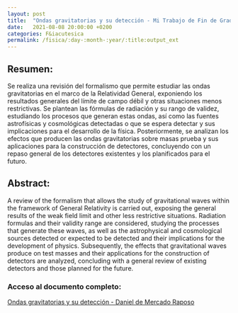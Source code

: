```yaml
---
layout: post
title:  "Ondas gravitatorias y su detección - Mi Trabajo de Fin de Grado (TFG)"
date:   2021-08-08 20:00:00 +0200
categories: F&iacutesica
permalink: /fisica/:day-:month-:year/:title:output_ext
---
```


## Resumen:

Se realiza una revisión del formalismo que permite estudiar las ondas gravitatorias en el marco
de la Relatividad General, exponiendo los resultados generales del límite de campo débil y otras
situaciones menos restrictivas. Se plantean las fórmulas de radiación y su rango de validez, estudiando
los procesos que generan estas ondas, así como las fuentes astrofísicas y cosmológicas detectadas
o que se espera detectar y sus implicaciones para el desarrollo de la física. Posteriormente, se
analizan los efectos que producen las ondas gravitatorias sobre masas prueba y sus aplicaciones
para la construcción de detectores, concluyendo con un repaso general de los detectores existentes
y los planificados para el futuro.

## Abstract:

A review of the formalism that allows the study of gravitational waves within the framework
of General Relativity is carried out, exposing the general results of the weak field limit and other
less restrictive situations. Radiation formulas and their validity range are considered, studying the
processes that generate these waves, as well as the astrophysical and cosmological sources detected
or expected to be detected and their implications for the development of physics. Subsequently, the
effects that gravitational waves produce on test masses and their applications for the construction
of detectors are analyzed, concluding with a general review of existing detectors and those planned
for the future.


### Acceso al documento completo:

[Ondas gravitatorias y su detección - Daniel de Mercado Raposo](/archivos/documentos/FT32_de_Mercado_Raposo_Daniel.pdf) 
